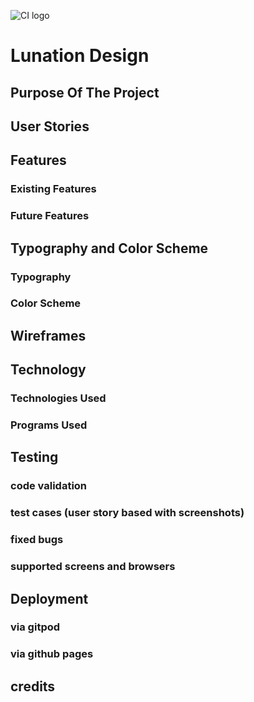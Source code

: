 ![CI logo](https://codeinstitute.s3.amazonaws.com/fullstack/ci_logo_small.png)

# Lunation Design

## Purpose Of The Project

## User Stories

## Features

   ### Existing Features
   ### Future Features

## Typography and Color Scheme

   ### Typography
   ### Color Scheme

## Wireframes

## Technology

   ### Technologies Used
   ### Programs Used

## Testing

   ### code validation
   ### test cases (user story based with screenshots)
   ### fixed bugs
   ### supported screens and browsers

## Deployment

   ### via gitpod
   ### via github pages

## credits
